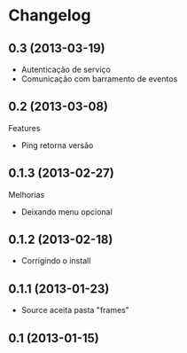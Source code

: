 Changelog
=========

## 0.3 (2013-03-19)
- Autenticação de serviço
- Comunicação com barramento de eventos

## 0.2 (2013-03-08)

Features
- Ping retorna versão

## 0.1.3 (2013-02-27)

Melhorias
- Deixando menu opcional

## 0.1.2 (2013-02-18)

- Corrigindo o install

## 0.1.1 (2013-01-23)

- Source aceita pasta "frames"

## 0.1 (2013-01-15)
